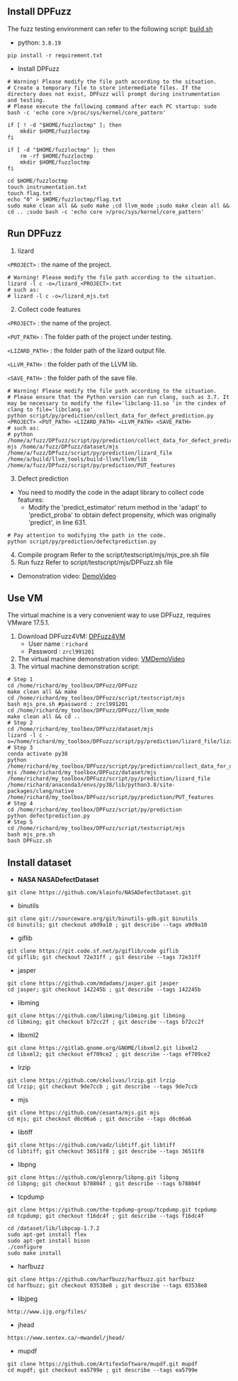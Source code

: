 
## Install DPFuzz

The fuzz testing environment can refer to the following script: [build.sh](https://github.com/aflgo/aflgo/blob/master/build.sh)

- python: `3.8.19`

```
pip install -r requirement.txt
```

- Install DPFuzz

```shell
# Warning! Please modify the file path according to the situation.
# Create a temporary file to store intermediate files. If the directory does not exist, DPFuzz will prompt during instrumentation and testing.
# Please execute the following command after each PC startup: sudo bash -c 'echo core >/proc/sys/kernel/core_pattern'

if [ ! -d "$HOME/fuzzloctmp" ]; then
    mkdir $HOME/fuzzloctmp
fi

if [ -d "$HOME/fuzzloctmp" ]; then
    rm -rf $HOME/fuzzloctmp
    mkdir $HOME/fuzzloctmp
fi

cd $HOME/fuzzloctmp
touch instrumentation.txt
touch flag.txt
echo "0" > $HOME/fuzzloctmp/flag.txt
sudo make clean all && sudo make ;cd llvm_mode ;sudo make clean all && cd .. ;sudo bash -c 'echo core >/proc/sys/kernel/core_pattern'
```

## Run DPFuzz
1. lizard

`<PROJECT>` : the name of the project.

```shell
# Warning! Please modify the file path according to the situation.
lizard -l c -o=/lizard_<PROJECT>.txt
# such as:
# lizard -l c -o=/lizard_mjs.txt
```
2. Collect code features

`<PROJECT>` : the name of the project.

`<PUT_PATH>` : The folder path of the project under testing.

`<LIZARD_PATH>` : the folder path of the lizard output file.

`<LLVM_PATH>` : the folder path of the LLVM lib.

`<SAVE_PATH>` : the folder path of the save file.
```shell
# Warning! Please modify the file path according to the situation.
# Please ensure that the Python version can run clang, such as 3.7. It may be necessary to modify the file='libclang-11.so 'in the cindex of clang to file='libclang.so'
python script/py/prediction/collect_data_for_defect_prediction.py <PROJECT> <PUT_PATH> <LIZARD_PATH> <LLVM_PATH> <SAVE_PATH>
# such as:
# python /home/a/fuzz/DPfuzz/script/py/prediction/collect_data_for_defect_prediction.py mjs /home/a/fuzz/DPfuzz/dataset/mjs /home/a/fuzz/DPfuzz/script/py/prediction/lizard_file /home/a/build/llvm_tools/build-llvm/llvm/lib /home/a/fuzz/DPfuzz/script/py/prediction/PUT_features
```
3. Defect prediction

- You need to modify the code in the adapt library to collect code features:
   - Modify the 'predict_estimator' return method in the 'adapt' to 'predict_proba' to obtain defect propensity, which was originally 'predict', in line 631.
```shell
# Pay attention to modifying the path in the code.
python script/py/prediction/defectprediction.py
```
4. Compile program
   Refer to the script/testscript/mjs/mjs_pre.sh file
5. Run fuzz
   Refer to script/testscript/mjs/DPFuzz.sh file

- Demonstration video: [DemoVideo](https://github.com/RelaxJH-DouZhiR/DPFuzz/blob/main/NativeDPFuzzDemo.mp4)

## Use VM
The virtual machine is a very convenient way to use DPFuzz, requires VMware 17.5.1.
1. Download DPFuzz4VM: [DPFuzz4VM](https://1drv.ms/u/c/ccba0c915da6d466/EZWpeyTySupMkUbhXqqSjywBup9mlDsX7QU03JblCWttiQ?e=WEdI0b)
    - User name : `richard`
    - Password : `zrcl991201`
2. The virtual machine demonstration video: [VMDemoVideo](https://github.com/RelaxJH-DouZhiR/DPFuzz/blob/main/VMDPFuzzDemo.mp4)
3. The virtual machine demonstration script:
```shell
# Step 1
cd /home/richard/my_toolbox/DPFuzz/DPFuzz
make clean all && make
cd /home/richard/my_toolbox/DPFuzz/script/testscript/mjs
bash mjs_pre.sh #password : zrcl991201
cd /home/richard/my_toolbox/DPFuzz/DPFuzz/llvm_mode
make clean all && cd ..
# Step 2
cd /home/richard/my_toolbox/DPFuzz/dataset/mjs
lizard -l c -o=/home/richard/my_toolbox/DPFuzz/script/py/prediction/lizard_file/lizard_mjs_output.txt
# Step 3
conda activate py38
python /home/richard/my_toolbox/DPFuzz/script/py/prediction/collect_data_for_defect_prediction.py mjs /home/richard/my_toolbox/DPFuzz/dataset/mjs /home/richard/my_toolbox/DPFuzz/script/py/prediction/lizard_file /home/richard/anaconda3/envs/py38/lib/python3.8/site-packages/clang/native /home/richard/my_toolbox/DPFuzz/script/py/prediction/PUT_features
# Step 4
cd /home/richard/my_toolbox/DPFuzz/script/py/prediction
python defectprediction.py
# Step 5
cd /home/richard/my_toolbox/DPFuzz/script/testscript/mjs
bash mjs_pre.sh
bash DPFuzz.sh
```

## Install dataset
- **NASA NASADefectDataset**
```
git clone https://github.com/klainfo/NASADefectDataset.git
```
- binutils
```
git clone git://sourceware.org/git/binutils-gdb.git binutils
cd binutils; git checkout a9d9a10 ; git describe --tags a9d9a10
```
- giflib
```
git clone https://git.code.sf.net/p/giflib/code giflib
cd giflib; git checkout 72e31ff ; git describe --tags 72e31ff
```
- jasper
```
git clone https://github.com/mdadams/jasper.git jasper
cd jasper; git checkout 142245b ; git describe --tags 142245b
```
- libming
```
git clone https://github.com/libming/libming.git libming
cd libming; git checkout b72cc2f ; git describe --tags b72cc2f
```
- libxml2
```
git clone https://gitlab.gnome.org/GNOME/libxml2.git libxml2
cd libxml2; git checkout ef709ce2 ; git describe --tags ef709ce2
```
- lrzip
```
git clone https://github.com/ckolivas/lrzip.git lrzip
cd lrzip; git checkout 9de7ccb ; git describe --tags 9de7ccb
```
- mjs
```
git clone https://github.com/cesanta/mjs.git mjs
cd mjs; git checkout d6c06a6 ; git describe --tags d6c06a6
```
- libtiff
```
git clone https://github.com/vadz/libtiff.git libtiff
cd libtiff; git checkout 36511f8 ; git describe --tags 36511f8
```
- libpng
```
git clone https://github.com/glennrp/libpng.git libpng
cd libpng; git checkout b78804f ; git describe --tags b78804f
```
- tcpdump
```
git clone https://github.com/the-tcpdump-group/tcpdump.git tcpdump
cd tcpdump; git checkout f16dc4f ; git describe --tags f16dc4f

cd /dataset/lib/libpcap-1.7.2
sudo apt-get install flex
sudo apt-get install bison
./configure
sudo make install
```
- harfbuzz
```
git clone https://github.com/harfbuzz/harfbuzz.git harfbuzz
cd harfbuzz; git checkout 03538e8 ; git describe --tags 03538e8
```
- libjpeg
```
http://www.ijg.org/files/
```
- jhead
```
https://www.sentex.ca/~mwandel/jhead/
```
- mupdf
```
git clone https://github.com/ArtifexSoftware/mupdf.git mupdf
cd mupdf; git checkout ea5799e ; git describe --tags ea5799e
```
